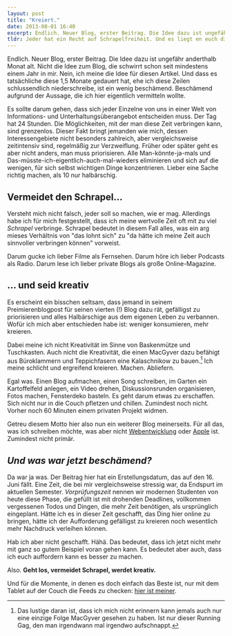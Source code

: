 ```yaml
---
layout: post
title: "Kreiert."
date: 2013-08-01 16:40
excerpt: Endlich. Neuer Blog, erster Beitrag. Die Idee dazu ist ungefähr anderthalb Monat alt. Nicht die Idee zum Blog, die schwirrt schon seit mindestens einem Jahr in mir. Nein, ich meine die Idee für diesen Artikel. Und dass es tatsächliche diese 1,5 Monate gedauert hat, ehe ich diese Zeilen schlussendlich niederschreibe, ist ein wenig beschämend. Beschämend aufgrund der Aussage, die ich hier eigentlich vermitteln wollte.
tldr: Jeder hat ein Recht auf Schrapelfreiheit. Und es liegt en euch dieses Recht in Anspruch zu nehmen.
---
```


Endlich. Neuer Blog, erster Beitrag. Die Idee dazu ist ungefähr anderthalb Monat alt. Nicht die Idee zum Blog, die schwirrt schon seit mindestens einem Jahr in mir. Nein, ich meine die Idee für diesen Artikel. Und dass es tatsächliche diese 1,5 Monate gedauert hat, ehe ich diese Zeilen schlussendlich niederschreibe, ist ein wenig beschämend. Beschämend aufgrund der Aussage, die ich hier eigentlich vermitteln wollte.

Es sollte darum gehen, dass sich jeder Einzelne von uns in einer Welt von Informations- und Unterhaltungsüberangebot entscheiden muss. Der Tag hat 24 Stunden. Die Möglichkeiten, mit der man diese Zeit verbringen kann, sind grenzenlos. Dieser Fakt bringt jemanden wie mich, dessen Interessengebiete nicht besonders zahlreich, aber vergleichsweise zeitintensiv sind, regelmäßig zur Verzweiflung. Früher oder später geht es aber nicht anders, man muss priorisieren. Alle Man-könnte-ja-mals und Das-müsste-ich-eigentlich-auch-mal-wieders eliminieren und sich auf die wenigen, für sich selbst wichtigen Dinge konzentrieren. Lieber eine Sache richtig machen, als 10 nur halbärschig.

## Vermeidet den Schrapel...

Versteht mich nicht falsch, jeder soll so machen, wie er mag. Allerdings habe ich für mich festgestellt, dass ich meine wertvolle Zeit oft mit zu viel *Schrapel* verbringe. Schrapel bedeutet in diesem Fall alles, was ein arg mieses Verhältnis von "das lohnt sich" zu "da hätte ich meine Zeit auch sinnvoller verbringen können" vorweist.

Darum gucke ich lieber Filme als Fernsehen. Darum höre ich lieber Podcasts als Radio. Darum lese ich lieber private Blogs als große Online-Magazine.

## ... und seid kreativ

Es erscheint ein bisschen seltsam, dass jemand in seinem Preimierenblogpost für seinen vierten (!) Blog dazu rät, gefälligst zu priorisieren und alles Halbärschige aus dem eigenen Leben zu verbannen. Wofür ich mich aber entschieden habe ist: weniger konsumieren, mehr kreieren.

Dabei meine ich nicht Kreativität im Sinne von Baskenmütze und Tuschkasten. Auch nicht die Kreativität, die einen MacGyver dazu befähigt aus Büroklammern und Teppichfasern eine Kalaschnikow zu bauen.[^macgyver] Ich meine schlicht und ergreifend kreieren. Machen. Abliefern.

[^macgyver]: Das lustige daran ist, dass ich mich nicht erinnern kann jemals auch nur eine einzige Folge MacGyver gesehen zu haben. Ist nur dieser Running Gag, den man irgendwann mal irgendwo aufschnappt.

Egal was. Einen Blog aufmachen, einen Song schreiben, im Garten ein Kartoffelfeld anlegen, ein Video drehen, Diskussionsrunden organisieren, Fotos machen, Fensterdeko basteln. Es geht darum etwas zu erschaffen. Sich nicht nur in die Couch pfletzen und chillen. Zumindest noch nicht. Vorher noch 60 Minuten einem privaten Projekt widmen.

Getreu diesem Motto hier also nun ein weiterer Blog meinerseits. Für all das, was ich schreiben möchte, was aber nicht [Webentwicklung](http://www.senaeh.de/ "senäh | 17senäh und so…") oder [Apple](http://www.ienno.de/ "iEnno | Ein Macianer auf seinem Spielplatz") ist. Zumindest nicht primär.

## *Und was war jetzt beschämend?*

Da war ja was. Der Beitrag hier hat ein Erstellungsdatum, das auf den 16. Juni fällt. Eine Zeit, die bei mir vergleichsweise stressig war, da Endspurt im aktuellen Semester. *Vorprüfungszeit* nennen wir modernen Studenten von heute diese Phase, die gefüllt ist mit drohenden Deadlines, vollkommen vergessenen Todos und Dingen, die mehr Zeit benötigen, als ursprünglich eingeplant. Hätte ich es in dieser Zeit geschafft, das Ding hier online zu bringen, hätte ich der Aufforderung gefälligst zu kreieren noch wesentlich mehr Nachdruck verleihen können.

Hab ich aber nicht geschafft. Hähä. Das bedeutet, dass ich jetzt nicht mehr mit ganz so gutem Beispiel voran gehen kann. Es bedeutet aber auch, dass ich euch auffordern kann es besser zu machen.

Also. **Geht los, vermeidet Schrapel, werdet kreativ.**

Und für die Momente, in denen es doch einfach das Beste ist, nur mit dem Tablet auf der Couch die Feeds zu checken: [hier ist meiner](http://www.schlagzeilen.me/atom.xml).